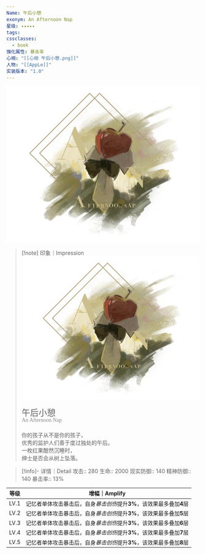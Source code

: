 ```yaml
---
Name: 午后小憩
exonym: An Afternoon Nap
星级: ✦✦✦✦✦
tags:
cssclasses:
  - book
强化属性: 暴击率
心相: "[[心相 午后小憩.png]]"
人物: "[[AppLe]]"
实装版本: "1.0"
---
```

![cover](assets/午后小憩｜An%20Afternoon%20Nap.assets/心相%20午后小憩.png)

> [!note] 印象｜Impression
> ![心相 午后小憩|inlL|300](assets/午后小憩｜An%20Afternoon%20Nap.assets/心相%20午后小憩.png)
> <p style="font-family: '家族宋', sans-serif; font-size: 22px; line-height: 0.75; text-indent: 0;">午后小憩<br><span style="font-family: serif; font-size: 14px; color: #888888;">An Afternoon Nap</span></p>
> 
> 你的孩子从不是你的孩子，  
> 优秀的监护人们善于度过独处的午后。  
> 一枚红果酣然沉睡时，  
> 绅士是否会从树上坠落。

> [!info]- 详情｜Detail
> 攻击:: 280
> 生命:: 2000
> 现实防御:: 140
> 精神防御:: 140
> 暴击率:: 13%

| 等级 |                        增幅｜Amplify                         |
| :--: | :----------------------------------------------------------: |
| LV.1 | 记忆者单体攻击暴击后，自身*暴击创伤*提升**3%**，该效果最多叠加**4**层 |
| LV.2 | 记忆者单体攻击暴击后，自身*暴击创伤*提升**3%**，该效果最多叠加**5**层 |
| LV.3 | 记忆者单体攻击暴击后，自身*暴击创伤*提升**3%**，该效果最多叠加**6**层 |
| LV.4 | 记忆者单体攻击暴击后，自身*暴击创伤*提升**3%**，该效果最多叠加**7**层 |
| LV.5 | 记忆者单体攻击暴击后，自身*暴击创伤*提升**3%**，该效果最多叠加**8**层 |
